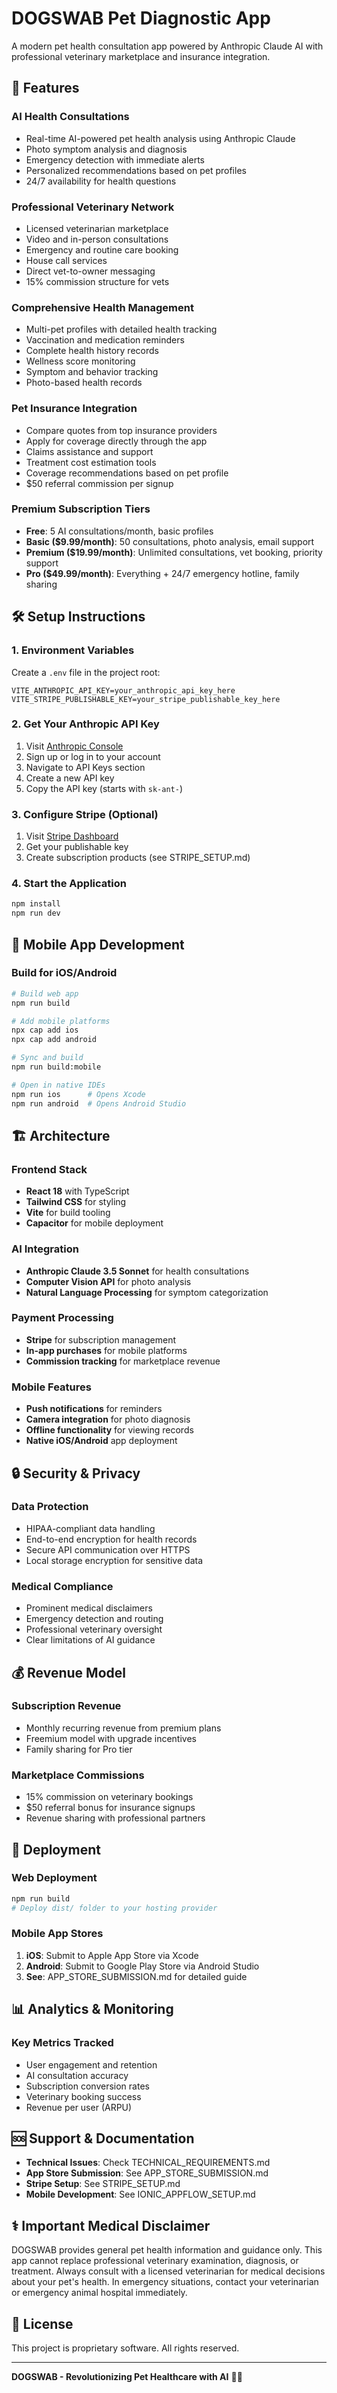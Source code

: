# DOGSWAB Pet Diagnostic App

A modern pet health consultation app powered by Anthropic Claude AI with professional veterinary marketplace and insurance integration.

## 🚀 Features

### **AI Health Consultations**
- Real-time AI-powered pet health analysis using Anthropic Claude
- Photo symptom analysis and diagnosis
- Emergency detection with immediate alerts
- Personalized recommendations based on pet profiles
- 24/7 availability for health questions

### **Professional Veterinary Network**
- Licensed veterinarian marketplace
- Video and in-person consultations
- Emergency and routine care booking
- House call services
- Direct vet-to-owner messaging
- 15% commission structure for vets

### **Comprehensive Health Management**
- Multi-pet profiles with detailed health tracking
- Vaccination and medication reminders
- Complete health history records
- Wellness score monitoring
- Symptom and behavior tracking
- Photo-based health records

### **Pet Insurance Integration**
- Compare quotes from top insurance providers
- Apply for coverage directly through the app
- Claims assistance and support
- Treatment cost estimation tools
- Coverage recommendations based on pet profile
- $50 referral commission per signup

### **Premium Subscription Tiers**
- **Free**: 5 AI consultations/month, basic profiles
- **Basic ($9.99/month)**: 50 consultations, photo analysis, email support
- **Premium ($19.99/month)**: Unlimited consultations, vet booking, priority support
- **Pro ($49.99/month)**: Everything + 24/7 emergency hotline, family sharing

## 🛠️ Setup Instructions

### 1. Environment Variables
Create a `.env` file in the project root:
```env
VITE_ANTHROPIC_API_KEY=your_anthropic_api_key_here
VITE_STRIPE_PUBLISHABLE_KEY=your_stripe_publishable_key_here
```

### 2. Get Your Anthropic API Key
1. Visit [Anthropic Console](https://console.anthropic.com/)
2. Sign up or log in to your account
3. Navigate to API Keys section
4. Create a new API key
5. Copy the API key (starts with `sk-ant-`)

### 3. Configure Stripe (Optional)
1. Visit [Stripe Dashboard](https://dashboard.stripe.com/)
2. Get your publishable key
3. Create subscription products (see STRIPE_SETUP.md)

### 4. Start the Application
```bash
npm install
npm run dev
```

## 📱 Mobile App Development

### Build for iOS/Android
```bash
# Build web app
npm run build

# Add mobile platforms
npx cap add ios
npx cap add android

# Sync and build
npm run build:mobile

# Open in native IDEs
npm run ios      # Opens Xcode
npm run android  # Opens Android Studio
```

## 🏗️ Architecture

### **Frontend Stack**
- **React 18** with TypeScript
- **Tailwind CSS** for styling
- **Vite** for build tooling
- **Capacitor** for mobile deployment

### **AI Integration**
- **Anthropic Claude 3.5 Sonnet** for health consultations
- **Computer Vision API** for photo analysis
- **Natural Language Processing** for symptom categorization

### **Payment Processing**
- **Stripe** for subscription management
- **In-app purchases** for mobile platforms
- **Commission tracking** for marketplace revenue

### **Mobile Features**
- **Push notifications** for reminders
- **Camera integration** for photo diagnosis
- **Offline functionality** for viewing records
- **Native iOS/Android** app deployment

## 🔒 Security & Privacy

### **Data Protection**
- HIPAA-compliant data handling
- End-to-end encryption for health records
- Secure API communication over HTTPS
- Local storage encryption for sensitive data

### **Medical Compliance**
- Prominent medical disclaimers
- Emergency detection and routing
- Professional veterinary oversight
- Clear limitations of AI guidance

## 💰 Revenue Model

### **Subscription Revenue**
- Monthly recurring revenue from premium plans
- Freemium model with upgrade incentives
- Family sharing for Pro tier

### **Marketplace Commissions**
- 15% commission on veterinary bookings
- $50 referral bonus for insurance signups
- Revenue sharing with professional partners

## 🚀 Deployment

### **Web Deployment**
```bash
npm run build
# Deploy dist/ folder to your hosting provider
```

### **Mobile App Stores**
1. **iOS**: Submit to Apple App Store via Xcode
2. **Android**: Submit to Google Play Store via Android Studio
3. **See**: APP_STORE_SUBMISSION.md for detailed guide

## 📊 Analytics & Monitoring

### **Key Metrics Tracked**
- User engagement and retention
- AI consultation accuracy
- Subscription conversion rates
- Veterinary booking success
- Revenue per user (ARPU)

## 🆘 Support & Documentation

- **Technical Issues**: Check TECHNICAL_REQUIREMENTS.md
- **App Store Submission**: See APP_STORE_SUBMISSION.md
- **Stripe Setup**: See STRIPE_SETUP.md
- **Mobile Development**: See IONIC_APPFLOW_SETUP.md

## ⚕️ Important Medical Disclaimer

DOGSWAB provides general pet health information and guidance only. This app cannot replace professional veterinary examination, diagnosis, or treatment. Always consult with a licensed veterinarian for medical decisions about your pet's health. In emergency situations, contact your veterinarian or emergency animal hospital immediately.

## 📄 License

This project is proprietary software. All rights reserved.

---

**DOGSWAB - Revolutionizing Pet Healthcare with AI** 🐾✨